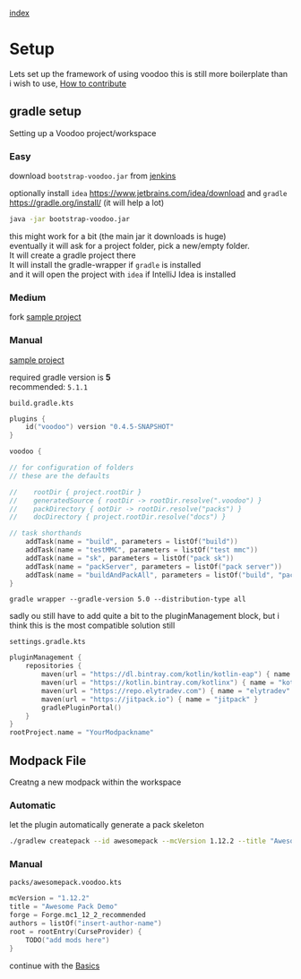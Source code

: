 [index](../../)

# Setup

Lets set up the framework of using voodoo
this is still more boilerplate than i wish to use, [How to contribute](/#how-to-contribute)

## gradle setup

Setting up a Voodoo project/workspace

### Easy

download `bootstrap-voodoo.jar` from [jenkins](https://jenkins.modmuss50.me/job/NikkyAI/job/DaemonicLabs/job/Voodoo/job/master/)

optionally install `idea` https://www.jetbrains.com/idea/download
and `gradle` https://gradle.org/install/
(it will help a lot)

```bash
java -jar bootstrap-voodoo.jar 
```

this might work for a bit (the main jar it downloads is huge)  
eventually it will ask for a project folder, pick a new/empty folder.  
It will create a gradle project there  
It will install the gradle-wrapper if `gradle` is installed  
and it will open the project with `idea` if IntelliJ Idea is installed  

### Medium

fork [sample project](https://github.com/NikkyAI/VoodooSamples)

### Manual

[sample project](https://github.com/NikkyAI/VoodooSamples)

required gradle version is **5**  
recommended: `5.1.1`

`build.gradle.kts`
```kotlin
plugins {
    id("voodoo") version "0.4.5-SNAPSHOT"
}

voodoo {

// for configuration of folders
// these are the defaults

//    rootDir { project.rootDir }
//    generatedSource { rootDir -> rootDir.resolve(".voodoo") }
//    packDirectory { ootDir -> rootDir.resolve("packs") }
//    docDirectory { project.rootDir.resolve("docs") }

// task shorthands
    addTask(name = "build", parameters = listOf("build"))
    addTask(name = "testMMC", parameters = listOf("test mmc"))
    addTask(name = "sk", parameters = listOf("pack sk"))
    addTask(name = "packServer", parameters = listOf("pack server"))
    addTask(name = "buildAndPackAll", parameters = listOf("build", "pack sk", "pack server", "pack mmc"))
}
```

`gradle wrapper --gradle-version 5.0 --distribution-type all`

sadly ou still have to add quite a bit to the pluginManagement block,
but i think this is the most compatible solution still

`settings.gradle.kts`
```kotlin
pluginManagement {
    repositories {
        maven(url = "https://dl.bintray.com/kotlin/kotlin-eap") { name = "Kotlin EAP" }
        maven(url = "https://kotlin.bintray.com/kotlinx") { name = "kotlinx" }
        maven(url = "https://repo.elytradev.com") { name = "elytradev" }
        maven(url = "https://jitpack.io") { name = "jitpack" }
        gradlePluginPortal()
    }
}
rootProject.name = "YourModpackname"
```

## Modpack File

Creatng a new modpack within the workspace

### Automatic

let the plugin automatically generate a pack skeleton
```bash
./gradlew createpack --id awesomepack --mcVersion 1.12.2 --title "Awesome Pack Demo"
```

### Manual

`packs/awesomepack.voodoo.kts`
```kotlin
mcVersion = "1.12.2"
title = "Awesome Pack Demo"
forge = Forge.mc1_12_2_recommended
authors = listOf("insert-author-name")
root = rootEntry(CurseProvider) {
    TODO("add mods here")
}
```

continue with the [Basics](../basics)